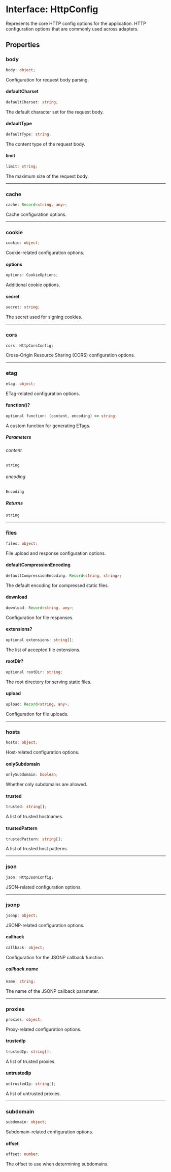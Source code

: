 # Interface: HttpConfig

Represents the core HTTP config options for the application.
HTTP configuration options that are commonly used across adapters.

## Properties

### body

```ts
body: object;
```

Configuration for request body parsing.

#### defaultCharset

```ts
defaultCharset: string;
```

The default character set for the request body.

#### defaultType

```ts
defaultType: string;
```

The content type of the request body.

#### limit

```ts
limit: string;
```

The maximum size of the request body.

***

### cache

```ts
cache: Record<string, any>;
```

Cache configuration options.

***

### cookie

```ts
cookie: object;
```

Cookie-related configuration options.

#### options

```ts
options: CookieOptions;
```

Additional cookie options.

#### secret

```ts
secret: string;
```

The secret used for signing cookies.

***

### cors

```ts
cors: HttpCorsConfig;
```

Cross-Origin Resource Sharing (CORS) configuration options.

***

### etag

```ts
etag: object;
```

ETag-related configuration options.

#### function()?

```ts
optional function: (content, encoding) => string;
```

A custom function for generating ETags.

##### Parameters

###### content

`string`

###### encoding

`Encoding`

##### Returns

`string`

***

### files

```ts
files: object;
```

File upload and response configuration options.

#### defaultCompressionEncoding

```ts
defaultCompressionEncoding: Record<string, string>;
```

The default encoding for compressed static files.

#### download

```ts
download: Record<string, any>;
```

Configuration for file responses.

#### extensions?

```ts
optional extensions: string[];
```

The list of accepted file extensions.

#### rootDir?

```ts
optional rootDir: string;
```

The root directory for serving static files.

#### upload

```ts
upload: Record<string, any>;
```

Configuration for file uploads.

***

### hosts

```ts
hosts: object;
```

Host-related configuration options.

#### onlySubdomain

```ts
onlySubdomain: boolean;
```

Whether only subdomains are allowed.

#### trusted

```ts
trusted: string[];
```

A list of trusted hostnames.

#### trustedPattern

```ts
trustedPattern: string[];
```

A list of trusted host patterns.

***

### json

```ts
json: HttpJsonConfig;
```

JSON-related configuration options.

***

### jsonp

```ts
jsonp: object;
```

JSONP-related configuration options.

#### callback

```ts
callback: object;
```

Configuration for the JSONP callback function.

##### callback.name

```ts
name: string;
```

The name of the JSONP callback parameter.

***

### proxies

```ts
proxies: object;
```

Proxy-related configuration options.

#### trustedIp

```ts
trustedIp: string[];
```

A list of trusted proxies.

#### untrustedIp

```ts
untrustedIp: string[];
```

A list of untrusted proxies.

***

### subdomain

```ts
subdomain: object;
```

Subdomain-related configuration options.

#### offset

```ts
offset: number;
```

The offset to use when determining subdomains.
